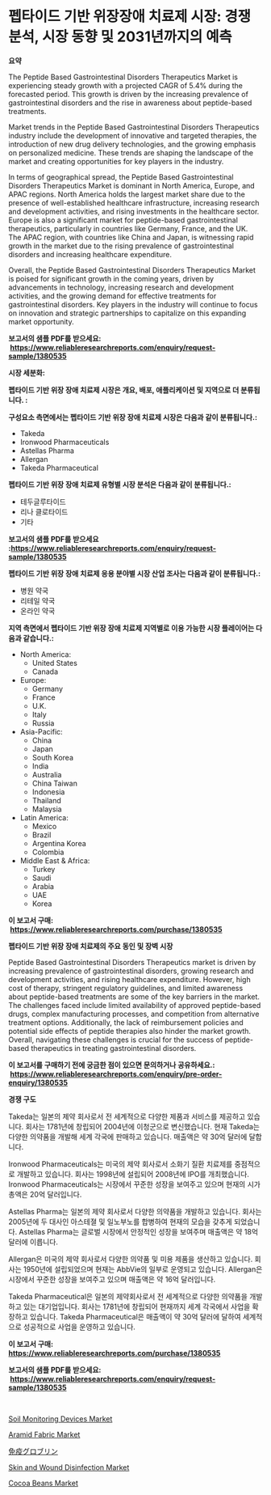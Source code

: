 <p><h1>펩타이드 기반 위장장애 치료제 시장: 경쟁 분석, 시장 동향 및 2031년까지의 예측</h1></p><p><strong>요약</strong></p>
<p><p>The Peptide Based Gastrointestinal Disorders Therapeutics Market is experiencing steady growth with a projected CAGR of 5.4% during the forecasted period. This growth is driven by the increasing prevalence of gastrointestinal disorders and the rise in awareness about peptide-based treatments. </p><p>Market trends in the Peptide Based Gastrointestinal Disorders Therapeutics industry include the development of innovative and targeted therapies, the introduction of new drug delivery technologies, and the growing emphasis on personalized medicine. These trends are shaping the landscape of the market and creating opportunities for key players in the industry.</p><p>In terms of geographical spread, the Peptide Based Gastrointestinal Disorders Therapeutics Market is dominant in North America, Europe, and APAC regions. North America holds the largest market share due to the presence of well-established healthcare infrastructure, increasing research and development activities, and rising investments in the healthcare sector. Europe is also a significant market for peptide-based gastrointestinal therapeutics, particularly in countries like Germany, France, and the UK. The APAC region, with countries like China and Japan, is witnessing rapid growth in the market due to the rising prevalence of gastrointestinal disorders and increasing healthcare expenditure.</p><p>Overall, the Peptide Based Gastrointestinal Disorders Therapeutics Market is poised for significant growth in the coming years, driven by advancements in technology, increasing research and development activities, and the growing demand for effective treatments for gastrointestinal disorders. Key players in the industry will continue to focus on innovation and strategic partnerships to capitalize on this expanding market opportunity.</p></p>
<p><strong>보고서의 샘플 PDF를 받으세요: &nbsp;<a href="https://www.reliableresearchreports.com/enquiry/request-sample/1380535">https://www.reliableresearchreports.com/enquiry/request-sample/1380535</a></strong></p>
<p><strong>시장 세분화:</strong></p>
<p><strong> 펩타이드 기반 위장 장애 치료제 시장은 개요, 배포, 애플리케이션 및 지역으로 더 분류됩니다. :</strong></p>
<p><strong>구성요소 측면에서는 펩타이드 기반 위장 장애 치료제 시장은 다음과 같이 분류됩니다.:</strong></p>
<p><ul><li>Takeda</li><li>Ironwood Pharmaceuticals</li><li>Astellas Pharma</li><li>Allergan</li><li>Takeda Pharmaceutical</li></ul></p>
<p><strong> 펩타이드 기반 위장 장애 치료제 유형별 시장 분석은 다음과 같이 분류됩니다.:</strong></p>
<p><ul><li>테두글루타이드</li><li>리나 클로타이드</li><li>기타</li></ul></p>
<p><strong>보고서의 샘플 PDF를 받으세요 :<a href="https://www.reliableresearchreports.com/enquiry/request-sample/1380535">https://www.reliableresearchreports.com/enquiry/request-sample/1380535</a></strong></p>
<p><strong> 펩타이드 기반 위장 장애 치료제 응용 분야별 시장 산업 조사는 다음과 같이 분류됩니다.:</strong></p>
<p><ul><li>병원 약국</li><li>리테일 약국</li><li>온라인 약국</li></ul></p>
<p><strong>지역 측면에서 펩타이드 기반 위장 장애 치료제 지역별로 이용 가능한 시장 플레이어는 다음과 같습니다.:</strong></p>
<p><ul>
    <li>
        North America:
        <ul>
            <li>United States</li>
            <li>Canada</li>
        </ul>
    </li>
    <li>
        Europe:
        <ul>
            <li>Germany</li>
            <li>France</li>
            <li>U.K.</li>
            <li>Italy</li>
            <li>Russia</li>
        </ul>
    </li>
    <li>
        Asia-Pacific:
        <ul>
            <li>China</li>
            <li>Japan</li>
            <li>South Korea</li>
            <li>India</li>
            <li>Australia</li>
            <li>China Taiwan</li>
            <li>Indonesia</li>
            <li>Thailand</li>
            <li>Malaysia</li>
        </ul>
    </li>
    <li>
        Latin America:
        <ul>
            <li>Mexico</li>
            <li>Brazil</li>
            <li>Argentina Korea</li>
            <li>Colombia</li>
        </ul>
    </li>
    <li>
        Middle East & Africa:
        <ul>
            <li>Turkey</li>
            <li>Saudi</li>
            <li>Arabia</li>
            <li>UAE</li>
            <li>Korea</li>
        </ul>
    </li>
    </ul></p>
<p><strong>이 보고서 구매: &nbsp;<a href="https://www.reliableresearchreports.com/purchase/1380535">https://www.reliableresearchreports.com/purchase/1380535</a></strong></p>
<p><strong>펩타이드 기반 위장 장애 치료제의 주요 동인 및 장벽 시장</strong></p>
<p><p>Peptide Based Gastrointestinal Disorders Therapeutics market is driven by increasing prevalence of gastrointestinal disorders, growing research and development activities, and rising healthcare expenditure. However, high cost of therapy, stringent regulatory guidelines, and limited awareness about peptide-based treatments are some of the key barriers in the market. The challenges faced include limited availability of approved peptide-based drugs, complex manufacturing processes, and competition from alternative treatment options. Additionally, the lack of reimbursement policies and potential side effects of peptide therapies also hinder the market growth. Overall, navigating these challenges is crucial for the success of peptide-based therapeutics in treating gastrointestinal disorders.</p></p>
<p><strong>이 보고서를 구매하기 전에 궁금한 점이 있으면 문의하거나 공유하세요.: &nbsp;<a href="https://www.reliableresearchreports.com/enquiry/pre-order-enquiry/1380535">https://www.reliableresearchreports.com/enquiry/pre-order-enquiry/1380535</a></strong></p>
<p><strong>경쟁 구도</strong></p>
<p><p>Takeda는 일본의 제약 회사로서 전 세계적으로 다양한 제품과 서비스를 제공하고 있습니다. 회사는 1781년에 창립되어 2004년에 이청군으로 변신했습니다. 현재 Takeda는 다양한 의약품을 개발해 세계 각국에 판매하고 있습니다. 매출액은 약 30억 달러에 달합니다.</p><p>Ironwood Pharmaceuticals는 미국의 제약 회사로서 소화기 질환 치료제를 중점적으로 개발하고 있습니다. 회사는 1998년에 설립되어 2008년에 IPO를 개최했습니다. Ironwood Pharmaceuticals는 시장에서 꾸준한 성장을 보여주고 있으며 현재의 시가 총액은 20억 달러입니다.</p><p>Astellas Pharma는 일본의 제약 회사로서 다양한 의약품을 개발하고 있습니다. 회사는 2005년에 두 대사인 아스테졀 및 일노부노를 합병하여 현재의 모습을 갖추게 되었습니다. Astellas Pharma는 글로벌 시장에서 안정적인 성장을 보여주며 매출액은 약 18억 달러에 이릅니다.</p><p>Allergan은 미국의 제약 회사로서 다양한 의약품 및 미용 제품을 생산하고 있습니다. 회사는 1950년에 설립되었으며 현재는 AbbVie의 일부로 운영되고 있습니다. Allergan은 시장에서 꾸준한 성장을 보여주고 있으며 매출액은 약 16억 달러입니다.</p><p>Takeda Pharmaceutical은 일본의 제약회사로서 전 세계적으로 다양한 의약품을 개발하고 있는 대기업입니다. 회사는 1781년에 창립되어 현재까지 세계 각국에서 사업을 확장하고 있습니다. Takeda Pharmaceutical은 매출액이 약 30억 달러에 달하여 세계적으로 성공적으로 사업을 운영하고 있습니다.</p></p>
<p><strong>이 보고서 구매: &nbsp; <a href="https://www.reliableresearchreports.com/purchase/1380535">https://www.reliableresearchreports.com/purchase/1380535</a></strong></p>
<p><strong>보고서의 샘플 PDF를 받으세요: &nbsp;<a href="https://www.reliableresearchreports.com/enquiry/request-sample/1380535">https://www.reliableresearchreports.com/enquiry/request-sample/1380535</a></strong><strong></strong></p>
<p>&nbsp;</p>
<p><p><a href="https://issuu.com/reportprime-2/docs/soil-monitoring-devices-market-size-2030.pptx">Soil Monitoring Devices Market</a></p><p><a href="https://github.com/GroverBarry/Market-Research-Report-List-4/blob/main/aramid-fabric-market.md">Aramid Fabric Market</a></p><p><a href="https://github.com/ppmazlotr77499/Market-Research-Report-List-1/blob/main/4483806193180.md">免疫グロブリン</a></p><p><a href="https://issuu.com/reportprime-2/docs/skin-and-wound-disinfection-market-size-2030.pptx">Skin and Wound Disinfection Market</a></p><p><a href="https://view.publitas.com/reportprime-1/global-cocoa-beans-market-size-and-market-trends-insights-and-projections-from-2024-to-2031/">Cocoa Beans Market</a></p></p>